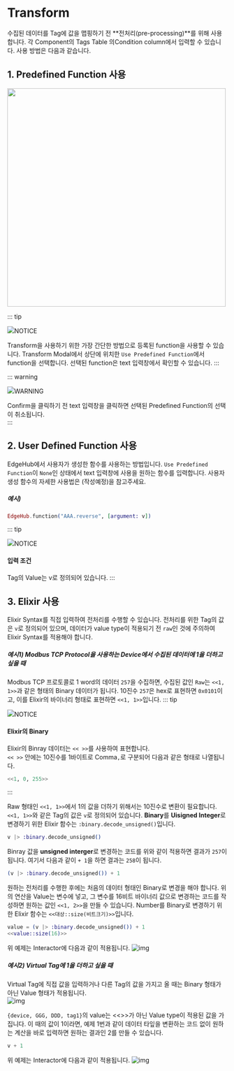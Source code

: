 # Transform
수집된 데이터를 Tag에 값을 맵핑하기 전 **전처리(pre-processing)**를 위해 사용합니다. 각 Component의 Tags Table 의Condition column에서 입력할 수 있습니다. 사용 방법은 다음과 같습니다.  

## 1. Predefined Function 사용  
<img src="../../img/details/transform_modal.png" width="500">

::: tip <p class="custom-block-title"><img src="../../img/icon/tip.svg">NOTICE</p>
Transform을 사용하기 위한 가장 간단한 방법으로 등록된 function을 사용할 수 있습니다. Transform Modal에서 상단에 위치한 `Use Predefined Function`에서 function을 선택합니다. 선택된 function은 text 입력창에서 확인할 수 있습니다. 
:::

::: warning <p class="custom-block-title"><img src="../../img/icon/warning.svg">WARNING</p>
Confirm을 클릭하기 전 text 입력창을 클릭하면 선택된 Predefined Function의 선택이 취소됩니다.  
:::

## 2. User Defined Function 사용  
EdgeHub에서 사용자가 생성한 함수를 사용하는 방법입니다. `Use Predefined Function`이 `None`인 상태에서 text 입력창에 사용을 원하는 함수를 입력합니다. 사용자 생성 함수의 자세한 사용법은 (작성예정)을 참고주세요.   

##### 예시)  
``` elixir
EdgeHub.function("AAA.reverse", [argument: v])
```
::: tip <p class="custom-block-title"><img src="../../img/icon/tip.svg">NOTICE</p>
#### 입력 조건
Tag의 Value는 v로 정의되어 있습니다.
:::

## 3. Elixir 사용
Elixir Syntax를 직접 입력하여 전처리를 수행할 수 있습니다. 전처리를 위한 Tag의 값은 `v`로 정의되어 있으며, 데이터가 value type이 적용되기 전 `raw`인 것에 주의하여 Elixir Syntax를 적용해야 합니다.

##### 예시1) Modbus TCP Protocol을 사용하는 Device에서 수집된 데이터에 1을 더하고 싶을 때
Modbus TCP 프로토콜로 1 word의 데이터 `257`을 수집하면, 수집된 값인 `Raw`는 `<<1, 1>>`과 같은 형태의 Binary 데이터가 됩니다.
10진수 `257`은 hex로 표현하면 `0x0101`이고, 이를 Elixir의 바이너리 형태로 표현하면 `<<1, 1>>`입니다. 
::: tip <p class="custom-block-title"><img src="../../img/icon/tip.svg">NOTICE</p>
#### Elixir의 Binary
Elixir의 Binray 데이터는 `<< >>`를 사용하여 표현합니다.  
`<< >>` 안에는 10진수를 1바이트로 Comma`,`로 구분되어 다음과 같은 형태로 나열됩니다.  
``` elixir
<<1, 0, 255>>
```
:::

Raw 형태인 `<<1, 1>>`에서 1의 값을 더하기 위해서는 10진수로 변환이 필요합니다. `<<1, 1>>`와 같은 Tag의 값은 `v`로 정의되어 있습니다. **Binary**를 **Uisigned Integer**로 변경하기 위한 Elixir 함수는 `:binary.decode_unsigned()`입니다.
``` elixir
v |> :binary.decode_unsigned()
```
Binray 값을 **unsigned interger**로 변경하는 코드를 위와 같이 적용하면 결과가 `257`이 됩니다. 여기서 다음과 같이 `+ 1`을 하면 결과는 `258`이 됩니다. 
``` elixir
(v |> :binary.decode_unsigned()) + 1
```
<div class="spacer-sm"/>

원하는 전처리를 수행한 후에는 처음의 데이터 형태인 Binary로 변경을 해야 합니다. 위의 연산을 Value는 변수에 넣고, 그 변수를 16비트 바이너리 값으로 변경하는 코드를 작성하면 원하는 값인 `<<1, 2>>`을 만들 수 있습니다. Number를 Binary로 변경하기 위한 Elixir 함수는 `<<대상::size(비트크기)>>`입니다.
``` elixir
value = (v |> :binary.decode_unsigned()) + 1
<<value::size(16)>>
```

위 예제는 Interactor에 다음과 같이 적용됩니다.
![img](../../img/details/transform_example1.png)


##### 예시2) Virtual Tag에 1을 더하고 싶을 때
Virtual Tag에 직접 값을 입력하거나 다른 Tag의 값을 가지고 올 때는 Binary 형태가 아닌 Value 형태가 적용됩니다.  
![img](../../img/details/transform_example2_1.png)  

`{device, GGG, DDD, tag1}`의 value는 <<>>가 아닌 Value type이 적용된 값을 가집니다. 이 때의 값이 1이라면, 예제 1번과 같이 데이터 타잎을 변환하는 코드 없이 원하는 계산을 바로 입력하면 원하는 결과인 2를 만들 수 있습니다.  
``` elixir
v + 1
``` 

위 예제는 Interactor에 다음과 같이 적용됩니다.
![img](../../img/details/transform_example2_2.png)
